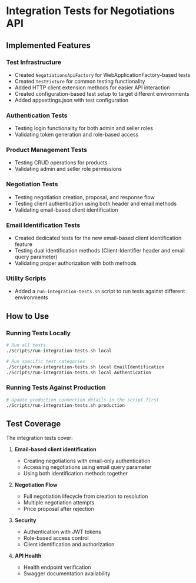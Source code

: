 # Integration Tests for Negotiations API

## Implemented Features

### Test Infrastructure
- Created `NegotiationsApiFactory` for WebApplicationFactory-based tests
- Created `TestFixture` for common testing functionality
- Added HTTP client extension methods for easier API interaction
- Created configuration-based test setup to target different environments
- Added appsettings.json with test configuration

### Authentication Tests
- Testing login functionality for both admin and seller roles
- Validating token generation and role-based access

### Product Management Tests
- Testing CRUD operations for products
- Validating admin and seller role permissions

### Negotiation Tests
- Testing negotiation creation, proposal, and response flow
- Testing client authentication using both header and email methods
- Validating email-based client identification

### Email Identification Tests
- Created dedicated tests for the new email-based client identification feature
- Testing dual identification methods (Client-Identifier header and email query parameter)
- Validating proper authorization with both methods

### Utility Scripts
- Added a `run-integration-tests.sh` script to run tests against different environments

## How to Use

### Running Tests Locally
```bash
# Run all tests
./Scripts/run-integration-tests.sh local

# Run specific test categories
./Scripts/run-integration-tests.sh local EmailIdentification
./Scripts/run-integration-tests.sh local Authentication
```

### Running Tests Against Production
```bash
# Update production connection details in the script first
./Scripts/run-integration-tests.sh production
```

## Test Coverage

The integration tests cover:

1. **Email-based client identification**
   - Creating negotiations with email-only authentication
   - Accessing negotiations using email query parameter
   - Using both identification methods together

2. **Negotiation Flow**
   - Full negotiation lifecycle from creation to resolution
   - Multiple negotiation attempts
   - Price proposal after rejection

3. **Security**
   - Authentication with JWT tokens
   - Role-based access control
   - Client identification and authorization

4. **API Health**
   - Health endpoint verification
   - Swagger documentation availability
